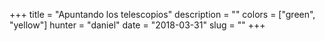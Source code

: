 +++
title = "Apuntando los telescopios"
description = ""
colors = ["green", "yellow"]
hunter = "daniel"
date = "2018-03-31"
slug = ""
+++
